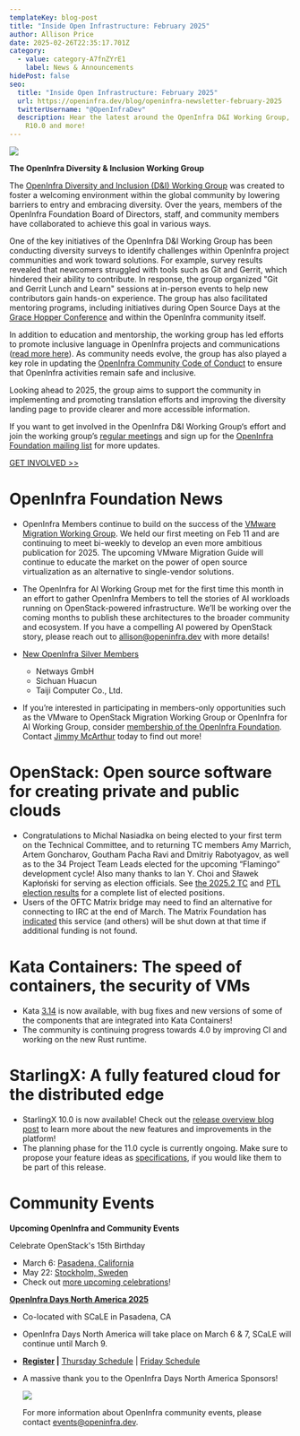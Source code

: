 ```yaml
---
templateKey: blog-post
title: "Inside Open Infrastructure: February 2025"
author: Allison Price
date: 2025-02-26T22:35:17.701Z
category:
  - value: category-A7fnZYrE1
    label: News & Announcements
hidePost: false
seo:
  title: "Inside Open Infrastructure: February 2025"
  url: https://openinfra.dev/blog/openinfra-newsletter-february-2025
  twitterUsername: "@OpenInfraDev"
  description: Hear the latest around the OpenInfra D&I Working Group, StarlingX
    R10.0 and more!
---
```

![](/img/graphics-for-su-1-.png)

**The OpenInfra Diversity & Inclusion Working Group**

The [OpenInfra Diversity and Inclusion (D&I) Working Group](https://openinfra.org/about/diversity) was created to foster a welcoming environment within the global community by lowering barriers to entry and embracing diversity. Over the years, members of the OpenInfra Foundation Board of Directors, staff, and community members have collaborated to achieve this goal in various ways.

One of the key initiatives of the OpenInfra D&I Working Group has been conducting diversity surveys to identify challenges within OpenInfra project communities and work toward solutions. For example, survey results revealed that newcomers struggled with tools such as Git and Gerrit, which hindered their ability to contribute. In response, the group organized "Git and Gerrit Lunch and Learn" sessions at in-person events to help new contributors gain hands-on experience. The group has also facilitated mentoring programs, including initiatives during Open Source Days at the [Grace Hopper Conference](https://ghc.anitab.org/ghc-25-announcement/?gad_source=1&gclid=CjwKCAiAlPu9BhAjEiwA5NDSA9uDKKDcmvD0qlb-32tjFboXEvMIaSQJq1I9CwRidx1trZUyVUn7nxoC0owQAvD_BwE) and within the OpenInfra community itself.

In addition to education and mentorship, the working group has led efforts to promote inclusive language in OpenInfra projects and communications ([read more here](https://wiki.openstack.org/wiki/Governance/Foundation/Inclusive_Language)). As community needs evolve, the group has also played a key role in updating the [OpenInfra Community Code of Conduct](https://openinfra.org/legal/code-of-conduct) to ensure that OpenInfra activities remain safe and inclusive.

Looking ahead to 2025, the group aims to support the community in implementing and promoting translation efforts and improving the diversity landing page to provide clearer and more accessible information.

If you want to get involved in the OpenInfra D&I Working Group‘s effort and join the working group’s [regular meetings](https://meetings.opendev.org/#Diversity_Working_Group_Meeting) and sign up for the [OpenInfra Foundation mailing list](https://lists.openinfra.dev/mailman3/lists/foundation.lists.openinfra.dev/) for more updates.

[GET INVOLVED >>](https://openinfra.org/about/diversity)

# OpenInfra Foundation News

* OpenInfra Members continue to build on the success of the [VMware Migration Working Group](https://www.openstack.org/vmware-migration-to-openstack). We held our first meeting on Feb 11 and are continuing to meet bi-weekly to develop an even more ambitious publication for 2025. The upcoming VMware Migration Guide will continue to educate the market on the power of open source virtualization as an alternative to single-vendor solutions.
* The OpenInfra for AI Working Group met for the first time this month in an effort to gather OpenInfra Members to tell the stories of AI workloads running on OpenStack-powered infrastructure. We’ll be working over the coming months to publish these architectures to the broader community and ecosystem. If you have a compelling AI powered by OpenStack story, please reach out to [allison@openinfra.dev](mailto:allison@openinfra.dev) with more details!
* [New OpenInfra Silver Members](http://openinfra.dev/members)

  * Netways GmbH
  * Sichuan Huacun
  * Taiji Computer Co., Ltd.
* If you’re interested in participating in members-only opportunities such as the VMware to OpenStack Migration Working Group or OpenInfra for AI Working Group, consider [membership of the OpenInfra Foundation](https://openinfra.dev/join/members/). Contact [Jimmy McArthur](mailto:jimmy@openinfra.dev) today to find out more!

# OpenStack: Open source software for creating private and public clouds

* Congratulations to Michal Nasiadka on being elected to your first term on the Technical Committee, and to returning TC members Amy Marrich, Artem Goncharov, Goutham Pacha Ravi and Dmitriy Rabotyagov, as well as to the 34 Project Team Leads elected for the upcoming “Flamingo” development cycle! Also many thanks to Ian Y. Choi and Sławek Kapłoński for serving as election officials. See [the 2025.2 TC](https://lists.openstack.org/archives/list/openstack-discuss@lists.openstack.org/message/5SG4V6DM3IR53MFAVOG4MGJI5SAMDAHA/) and [PTL election results](https://lists.openstack.org/archives/list/openstack-discuss@lists.openstack.org/message/VRWQQYHFFSVCILAKXBYQHVZ3GPHLPUEK/) for a complete list of elected positions.
* Users of the OFTC Matrix bridge may need to find an alternative for connecting to IRC at the end of March. The Matrix Foundation has [indicated](https://matrix.org/blog/2025/02/crossroads/) this service (and others) will be shut down at that time if additional funding is not found.

# Kata Containers: The speed of containers, the security of VMs

* Kata [3.14](https://github.com/kata-containers/kata-containers/releases/tag/3.14.0) is now available, with bug fixes and new versions of some of the components that are integrated into Kata Containers!
* The community is continuing progress towards 4.0 by improving CI and working on the new Rust runtime.

# StarlingX: A fully featured cloud for the distributed edge

* StarlingX 10.0 is now available! Check out the [release overview blog post](https://www.starlingx.io/blog/starlingx-release-10/) to learn more about the new features and improvements in the platform!
* The planning phase for the 11.0 cycle is currently ongoing. Make sure to propose your feature ideas as [specifications](https://opendev.org/starlingx/specs), if you would like them to be part of this release.

# **Community Events**

**Upcoming OpenInfra and Community Events**[](https://www.socallinuxexpo.org/scale/22x/events/open-infra-days)

Celebrate OpenStack's 15th Birthday

* March 6: [Pasadena, California](https://www.meetup.com/openinfrastructure-la/events/306418939/?utm_medium=referral&utm_campaign=share-btn_savedevents_share_modal&utm_source=link) 
* May 22: [Stockholm, Sweden](https://www.meetup.com/openinfra-user-group-sweden/events/306139678/?utm_medium=referral&utm_campaign=share-btn_savedevents_share_modal&utm_source=link) 
* Check out [more upcoming celebrations](https://www.openstack.org/blog/celebrating-15-years-of-openstack/)!

**[OpenInfra Days North America 2025](https://www.socallinuxexpo.org/scale/22x/events/open-infra-days)** 

* Co-located with SCaLE in Pasadena, CA
* OpenInfra Days North America will take place on March 6 & 7, SCaLE will continue until March 9.
* **[Register](https://register.socallinuxexpo.org/reg6/) |** [Thursday Schedule](https://www.socallinuxexpo.org/scale/22x/schedule/thursday) | [Friday Schedule](https://www.socallinuxexpo.org/scale/22x/schedule/friday)
* A massive thank you to the OpenInfra Days North America Sponsors!

  ![](/img/sponsors-2400x1200-4-.png)

  For more information about OpenInfra community events, please contact [events@openinfra.dev](mailto:events@openinfra.dev).